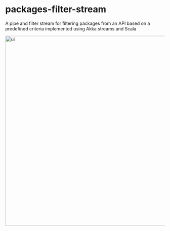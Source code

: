 # packages-filter-stream
A pipe and filter stream for filtering packages from an API based on a predefined criteria implemented using Akka streams and Scala

<img width="600" alt="ui" src="https://user-images.githubusercontent.com/95744398/224303286-054f0a4a-fe7d-49ee-84cb-5a8ec355562a.png">
